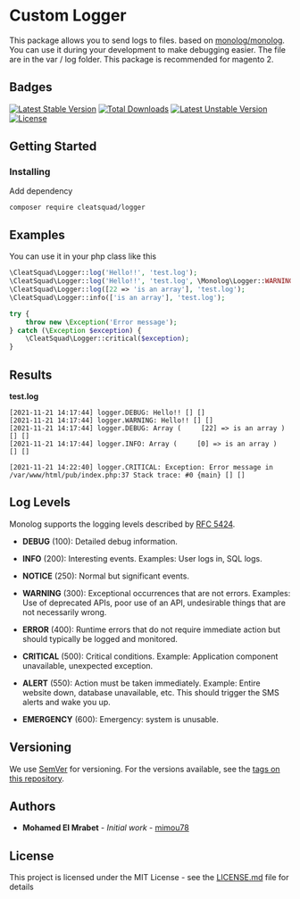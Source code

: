 # Custom Logger

This package allows you to send logs to files. based on [monolog/monolog](https://github.com/Seldaek/monolog).
You can use it during your development to make debugging easier.
The file are in the var / log folder.
This package is recommended for magento 2. 

## Badges

[![Latest Stable Version](http://poser.pugx.org/cleatsquad/logger/v)](https://packagist.org/packages/cleatsquad/logger) 
[![Total Downloads](http://poser.pugx.org/cleatsquad/logger/downloads)](https://packagist.org/packages/cleatsquad/logger) 
[![Latest Unstable Version](http://poser.pugx.org/cleatsquad/logger/v/unstable)](https://packagist.org/packages/cleatsquad/logger) 
[![License](http://poser.pugx.org/cleatsquad/logger/license)](https://packagist.org/packages/cleatsquad/logger) 

## Getting Started

### Installing

Add dependency
```
composer require cleatsquad/logger
```

## Examples

You can use it in your php class like this 

```php
\CleatSquad\Logger::log('Hello!!', 'test.log');
\CleatSquad\Logger::log('Hello!!', 'test.log', \Monolog\Logger::WARNING);
\CleatSquad\Logger::log([22 => 'is an array'], 'test.log');
\CleatSquad\Logger::info(['is an array'], 'test.log');

try {
    throw new \Exception('Error message');
} catch (\Exception $exception) {
    \CleatSquad\Logger::critical($exception);
}
```
## Results


**test.log**

```
[2021-11-21 14:17:44] logger.DEBUG: Hello!! [] []
[2021-11-21 14:17:44] logger.WARNING: Hello!! [] []
[2021-11-21 14:17:44] logger.DEBUG: Array (     [22] => is an array )  [] []
[2021-11-21 14:17:44] logger.INFO: Array (     [0] => is an array )  [] []
```

```
[2021-11-21 14:22:40] logger.CRITICAL: Exception: Error message in /var/www/html/pub/index.php:37 Stack trace: #0 {main} [] []
```

## Log Levels

Monolog supports the logging levels described by [RFC 5424](http://tools.ietf.org/html/rfc5424).

- **DEBUG** (100): Detailed debug information.

- **INFO** (200): Interesting events. Examples: User logs in, SQL logs.

- **NOTICE** (250): Normal but significant events.

- **WARNING** (300): Exceptional occurrences that are not errors. Examples:
  Use of deprecated APIs, poor use of an API, undesirable things that are not
  necessarily wrong.

- **ERROR** (400): Runtime errors that do not require immediate action but
  should typically be logged and monitored.

- **CRITICAL** (500): Critical conditions. Example: Application component
  unavailable, unexpected exception.

- **ALERT** (550): Action must be taken immediately. Example: Entire website
  down, database unavailable, etc. This should trigger the SMS alerts and wake
  you up.

- **EMERGENCY** (600): Emergency: system is unusable.

## Versioning

We use [SemVer](http://semver.org/) for versioning. For the versions available, see the [tags on this repository](https://github.com/cleatsquad/logger/tags). 

## Authors

* **Mohamed El Mrabet** - *Initial work* - [mimou78](https://github.com/mimou78)

## License

This project is licensed under the MIT License - see the [LICENSE.md](LICENSE.md) file for details
